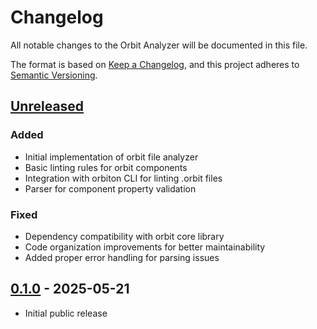 # Changelog

All notable changes to the Orbit Analyzer will be documented in this file.

The format is based on [Keep a Changelog](https://keepachangelog.com/en/1.0.0/),
and this project adheres to [Semantic Versioning](https://semver.org/spec/v2.0.0.html).

## [Unreleased]

### Added
- Initial implementation of orbit file analyzer
- Basic linting rules for orbit components
- Integration with orbiton CLI for linting .orbit files
- Parser for component property validation

### Fixed
- Dependency compatibility with orbit core library
- Code organization improvements for better maintainability
- Added proper error handling for parsing issues

## [0.1.0] - 2025-05-21
- Initial public release

[Unreleased]: https://github.com/orbitrs/orlint/compare/v0.1.0...HEAD
[0.1.0]: https://github.com/orbitrs/orlint/releases/tag/v0.1.0
